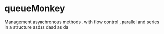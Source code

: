 # queueMonkey
 Management asynchronous methods , with flow control , parallel and series in a structure
asdas dasd as da